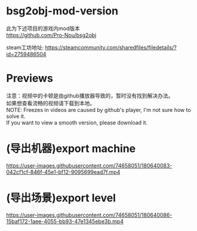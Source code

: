 # bsg2obj-mod-version 
此为下述项目的游戏内mod版本  
https://github.com/Pro-Nou/bsg2obj  
  
steam工坊地址: https://steamcommunity.com/sharedfiles/filedetails/?id=2759486504
  
# Previews  
注意：视频中的卡顿是由github播放器导致的，暂时没有找到解决办法。  
      如果想查看流畅的视频请下载到本地。  
NOTE: Freezes in videos are caused by github's player, I'm not sure how to solve it.   
      If you want to view a smooth version, please download it.  
      
# (导出机器)export machine

https://user-images.githubusercontent.com/74658051/180640083-042cf1cf-846f-45e1-bf12-9095699ead7f.mp4

# (导出场景)export level

https://user-images.githubusercontent.com/74658051/180640086-15baf172-1aee-4055-bb93-47e1345ebe3b.mp4
